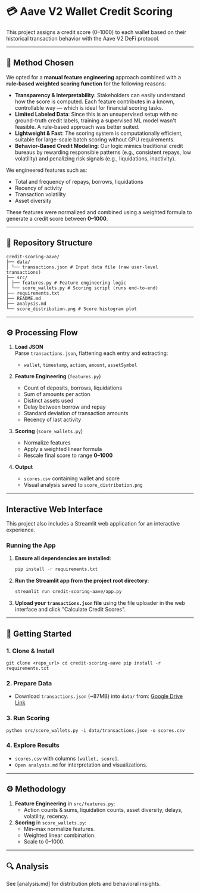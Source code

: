 # 💳 Aave V2 Wallet Credit Scoring

This project assigns a credit score (0–1000) to each wallet based on their historical transaction behavior with the Aave V2 DeFi protocol.

---

## 🧠 Method Chosen

We opted for a **manual feature engineering** approach combined with a **rule-based weighted scoring function** for the following reasons:

- **Transparency & Interpretability**: Stakeholders can easily understand how the score is computed. Each feature contributes in a known, controllable way — which is ideal for financial scoring tasks.
- **Limited Labeled Data**: Since this is an unsupervised setup with no ground-truth credit labels, training a supervised ML model wasn't feasible. A rule-based approach was better suited.
- **Lightweight & Fast**: The scoring system is computationally efficient, suitable for large-scale batch scoring without GPU requirements.
- **Behavior-Based Credit Modeling**: Our logic mimics traditional credit bureaus by rewarding responsible patterns (e.g., consistent repays, low volatility) and penalizing risk signals (e.g., liquidations, inactivity).

We engineered features such as:
- Total and frequency of repays, borrows, liquidations
- Recency of activity
- Transaction volatility
- Asset diversity

These features were normalized and combined using a weighted formula to generate a credit score between **0–1000**.

---

## 📁 Repository Structure

```
credit-scoring-aave/
├── data/
│ └── transactions.json # Input data file (raw user-level transactions)
├── src/
│ ├── features.py # Feature engineering logic
│ └── score_wallets.py # Scoring script (runs end-to-end)
├── requirements.txt
├── README.md
├── analysis.md
└── score_distribution.png # Score histogram plot
```
---

## ⚙️ Processing Flow

1. **Load JSON**  
   Parse `transactions.json`, flattening each entry and extracting:  
   - `wallet`, `timestamp`, `action`, `amount`, `assetSymbol`

2. **Feature Engineering** (`features.py`)  
   - Count of deposits, borrows, liquidations  
   - Sum of amounts per action  
   - Distinct assets used  
   - Delay between borrow and repay  
   - Standard deviation of transaction amounts  
   - Recency of last activity

3. **Scoring** (`score_wallets.py`)  
   - Normalize features  
   - Apply a weighted linear formula  
   - Rescale final score to range **0–1000**

4. **Output**  
   - `scores.csv` containing wallet and score  
   - Visual analysis saved to `score_distribution.png`

---

## Interactive Web Interface

This project also includes a Streamlit web application for an interactive experience.

### Running the App

1.  **Ensure all dependencies are installed**:
    ```bash
    pip install -r requirements.txt
    ```
2.  **Run the Streamlit app from the project root directory**:
    ```bash
    streamlit run credit-scoring-aave/app.py
    ```
3.  **Upload your `transactions.json` file** using the file uploader in the web interface and click "Calculate Credit Scores".


---

## 🚀 Getting Started

### 1. Clone & Install

`git clone <repo_url> cd credit-scoring-aave pip install -r requirements.txt`

### 2. Prepare Data
- Download `transactions.json` (~87MB) into `data/` from:
[Google Drive Link](https://drive.google.com/file/d/1ISFbAXxadMrt7Zl96rmzzZmEKZnyW7FS/view?usp=sharing)


### 3. Run Scoring
`python src/score_wallets.py -i data/transactions.json -o scores.csv`

### 4. Explore Results
- `scores.csv` with columns `[wallet, score]`.
- `Open analysis.md` for interpretation and visualizations.

---

## ⚙️ Methodology
1. **Feature Engineering** in `src/features.py`:
   - Action counts & sums, liquidation counts, asset diversity, delays, volatility, recency.
2. **Scoring** in `score_wallets.py`:
   - Min–max normalize features.
   - Weighted linear combination.
   - Scale to 0–1000.

---

## 🔍 Analysis
See [analysis.md] for distribution plots and behavioral insights.

